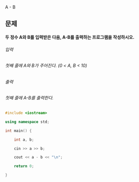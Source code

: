A - B
## 문제
#### 두 정수 A와 B를 입력받은 다음, A-B를 출력하는 프로그램을 작성하시오.
###### 입력
###### 첫째 줄에 A와 B가 주어진다. (0 < A, B < 10)
###### 출력
###### 첫째 줄에 A-B를 출력한다.

```c++
#include <iostream>

using namespace std;

int main() {

	int a, b;

	cin >> a >> b;

	cout << a - b << "\n";

	return 0;

}
```
